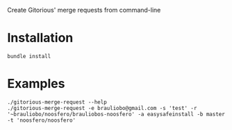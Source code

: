 Create Gitorious' merge requests from command-line

Installation
===========

    bundle install

Examples
========

    ./gitorious-merge-request --help
    ./gitorious-merge-request -e brauliobo@gmail.com -s 'test' -r '~brauliobo/noosfero/brauliobos-noosfero' -a easysafeinstall -b master -t 'noosfero/noosfero'







